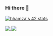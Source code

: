 ### Hi there 👋

[![hhamza's 42 stats](https://badge.mediaplus.ma/kettlebells/hhamza)](https://github.com/Archer-01)

<a href="https://github.com/Archer-01?tab=repositories">
  <img align="center" src="https://github-readme-stats.vercel.app/api/top-langs/?username=Archer-01&theme=dark"/>
</a>
<a href="https://github.com/Archer-01?tab=repositories">
 <img align="center" src="https://github-readme-stats.vercel.app/api?username=Archer-01&line_height=40&show_icons=true&theme=dark">
</a>
